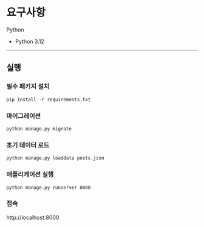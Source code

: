# 요구사항
Python
- Python 3.12
---

## 실행
### 필수 패키지 설치
```
pip install -r requirements.txt
```

### 마이그레이션
```
python manage.py migrate
```

### 초기 데이터 로드
```
python manage.py loaddata posts.json
```

### 애플리케이션 실행
```
python manage.py runserver 8000
```

### 접속
http://localhost:8000
